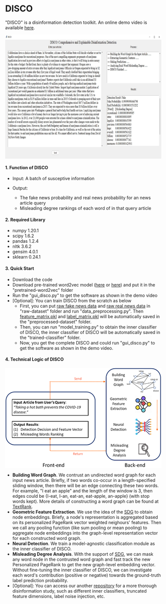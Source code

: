 # DISCO

"DISCO" is a disinformation detection toolkit. An online demo video is available [here](https://drive.google.com/file/d/1Nhw1veqjIN9SBz1RLJPDTRVTHuknfjHl).
<p align="center"> <img align="center" src="/user_interface.jpg" width="1000" height="400"> </p>

#### 1. Function of DISCO
* Input: A batch of susceptive information

* Output:
  * The fake news probability and real news probability for an news article query
  * Misleading degree rankings of each word of in that query article

#### 2. Required Library
* numpy 1.20.1
* scipy 1.6.2
* pandas 1.2.4
* nltk 3.6.2
* gensim 4.0.1
* sklearn 0.24.1

#### 3. Quick Start
* Download the code
* Download pre-trained word2vec model ([here](https://code.google.com/archive/p/word2vec/) or [here](https://drive.google.com/file/d/1W8EfxWRBchX_c6ShC6neZRKlokhPV4tR/view?usp=sharing)) and put it in the "pretrained-word2vec" folder
* Run the "gui_disco.py" to get the software as shown in the demo video
* [Optional]: You can train DISCO from the scratch as below
  * First, you can put [raw fake news data](https://drive.google.com/file/d/1T798b0Qi4AB6GzOTccbsCaPmhSI_0iN9/view?usp=sharing) and [raw real news data](https://drive.google.com/file/d/15mOoPsUaI9OeWiHJ5XP-u_oDlrxzeo8z/view?usp=sharing) in "raw-dataset" folder and run "data_preprocessing.py". Then [feature_matrix.pkl](https://drive.google.com/file/d/1TtAc6rBs5rxCyvqMqjWyCtsjWfpl7Mgn/view?usp=sharing) and [label_matrix.pkl](https://drive.google.com/file/d/1Drdyr0WiCbK6KV2TXYVSdMqPvJcK2Eni/view?usp=sharing) will be automatically saved in the "preprocessed-dataset" folder.
  * Then, you can run "model_training.py" to obtain the inner classifier of DISCO, the inner classifier of DISCO will be automatically saved in the "trained-classifier" folder.
  * Now, you get the complete DISCO and could run "gui_disco.py" to get the software as shown in the demo video.

#### 4. Technical Logic of DISCO

<p align="center"> <img align="center" src="/software_architecture.png" width="525" height="323"> </p>

* **Building Word Graph**. We contrust an undirected word graph for each input news article. Briefly, if two words co-occur in a length-specified sliding window, then there will be an edge connecting these two words. For example, "I eat an apple" and the length of the window is 3, then edges could be {I-eat, I-an, eat-an, eat-apple, an-apple} (with stop words kept). More details of constructing a word graph can be found at [TextRank](https://web.eecs.umich.edu/~mihalcea/papers/mihalcea.emnlp04.pdf).
* **Geometric Feature Extraction**. We use the idea of the [SDG](https://github.com/DongqiFu/SDG) to obtain node embeddings. Briefy, a node's representation is aggregated based on its personalized PageRank vector weighted neighours' features. Then we call any pooling function (like sum pooling or mean pooling) to aggregate node embeddings into the graph-level representation vector for each constructed word graph.
* **Neural Detection**. We train a model-agnostic classification module as the inner classifier of DISCO.
* **Misleading Degree Analysis**. With the support of [SDG](https://github.com/DongqiFu/SDG), we can mask any word node in the contrusted word graph and fast track the new Personalized PageRank to get the new graph-level embedding vector. Without fine-tuning the inner classifier of DISCO, we can investigate each word's contribution (positive or negative) towards the ground-truth label prediction probability.
* [Optional]: You can access our another [repository](https://github.com/DongqiFu/Disinfomation_Case_Study) for a more thorough disinformation study, such as different inner classifiers, truncated feature dimensions, label noise injection, etc.
